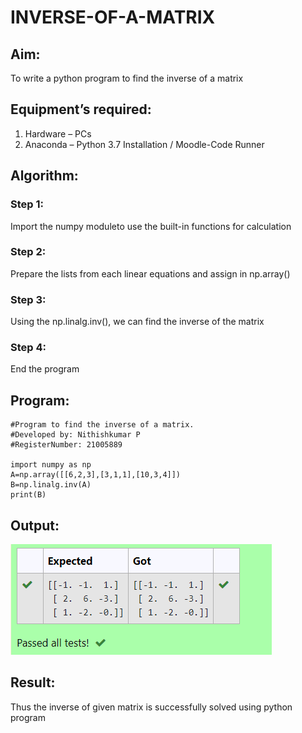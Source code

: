 # INVERSE-OF-A-MATRIX
## Aim:
To write a python program to find the inverse of a matrix
## Equipment’s required:
1. 	Hardware – PCs
2. 	Anaconda – Python 3.7 Installation / Moodle-Code Runner
## Algorithm:
### Step 1:
Import the numpy moduleto use the built-in functions for calculation 
### Step 2: 
Prepare the lists from each linear equations and assign in np.array()
### Step 3: 
Using the np.linalg.inv(), we can find the inverse of the matrix
### Step 4: 
End the program
## Program:
```
#Program to find the inverse of a matrix.
#Developed by: Nithishkumar P
#RegisterNumber: 21005889

import numpy as np 
A=np.array([[6,2,3],[3,1,1],[10,3,4]])
B=np.linalg.inv(A)
print(B)
```
## Output:
![](invmat.PNG)
## Result:
Thus the inverse of given matrix is successfully solved using python program

